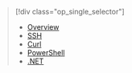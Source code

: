 > [!div class="op_single_selector"]
>- [Overview](../articles/hdinsight/hdinsight-use-sqoop.md)
>- [SSH](../articles/hdinsight/hdinsight-use-sqoop-mac-linux.md)
>- [Curl](../articles/hdinsight/hdinsight-hadoop-use-sqoop-curl.md)
>- [PowerShell](../articles/hdinsight/hdinsight-hadoop-use-sqoop-powershell.md)
>- [.NET](../articles/hdinsight/hdinsight-hadoop-use-sqoop-dotnet-sdk.md)

<!---HONumber=67-->